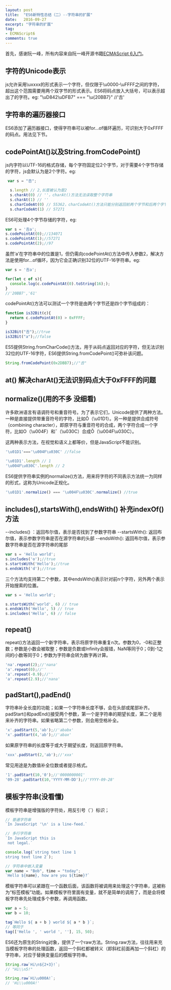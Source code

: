 ```yaml
---
layout: post
title:  "ES6新特性总结（二）--字符串的扩展"
date:   2016-09-27
excerpt: "字符串的扩展"
tag:
- ECMAScript6
comments: true
---
```


首先，感谢阮一峰，所有内容来自阮一峰开源书籍[ECMAScript 6入门](http://es6.ruanyifeng.com/#README)。

## 字符的Unicode表示

 js允许采用\uxxxx的形式表示一个字符，但仅限于\u0000-\uFFFF之间的字符，超出这个范围需要用两个双字节的形式表示。ES6将码点放入大括号，可以表示超出了的字符。eg:
 "\uD842\uDFB7" === "\u{20BB7}" //'𠮷'

## 字符串的遍历器接口

ES6添加了遍历器接口，使得字符串可以被for...of循环遍历，可识别大于0xFFFF的码点。用法见下节。

##  codePointAt()以及String.fromCodePoint()

 js内字符以UTF-16的格式存储，每个字符固定位2个字节，对于需要4个字节存储的字符，js会默认为是2个字符。eg:

```js
 var s = "𠮷";

  s.length // 2,长度被认为是2
  s.charAt(0) // ''，charAt()方法无法读取整个字符串
  s.charAt(1) // ''
  s.charCodeAt(0) // 55362，charCodeAt()方法只能分别返回前两个字节和后两个字节的十进制码点值，toString(16)可转为16进制
  s.charCodeAt(1) // 57271
```

ES6可处理4个字节存储的字符，eg:

```js
var s = '𠮷a';
s.codePointAt(0);//134071
s.codePointAt(1);//57271
s.codePointAt(2);//97
```

虽然‘a’在字符串中的位置是1，但仍需向codePointAt()方法中传入参数2，解决方法是使用for...of循环，因为它会正确识别32位的UTF-16字符串。eg:

```js
var s = '𠮷a';

for(let c of s){
  console.log(c.codePointAt(0).toString(16););
}
//'20BB7','61'
```

codePointAt()方法可以测试一个字符是由两个字节还是四个字节组成的：

```js
function is32Bit(c){
  return c.codePointAt(0) > 0xFFFF;
}

is32Bit("𠮷");//true
is32Bit("a");//false
```

ES5提供String.fromCharCode()方法，用于从码点返回对应的字符，但无法识别32位的UTF-16字符，ES6提供String.fromCodePoint()可弥补该问题。

```js
String.fromCodePoint(0x2DBB7);//"𠮷"
```

## at() 解决charAt()无法识别码点大于0xFFFF的问题

## normalize()(用的不多 没细看)

许多欧洲语言有语调符号和重音符号。为了表示它们，Unicode提供了两种方法。一种是直接提供带重音符号的字符，比如Ǒ（\u01D1）。另一种是提供合成符号（combining character），即原字符与重音符号的合成，两个字符合成一个字符，比如O（\u004F）和ˇ（\u030C）合成Ǒ（\u004F\u030C）。

这两种表示方法，在视觉和语义上都等价，但是JavaScript不能识别。

```js
'\u01D1'==='\u004F\u030C' //false

'\u01D1'.length // 1
'\u004F\u030C'.length // 2
```

ES6提供字符串实例的normalize()方法，用来将字符的不同表示方法统一为同样的形式，这称为Unicode正规化。

```js
'\u01D1'.normalize() === '\u004F\u030C'.normalize() //true
```

## includes(),startsWith(),endsWith() 补充indexOf()方法

--includes() ：返回布尔值，表示是否找到了参数字符串
--startsWith(): 返回布尔值，表示参数字符串是否在源字符串的头部
--endsWith(): 返回布尔值，表示参数字符串是否在源字符串的尾部

```js
var s = 'Hello world';
s.includes('o');//true
s.startsWith('Hello');//true
s.endsWith('d');//true
```

三个方法均支持第二个参数，其中endsWith()表示针对前n个字符，另外两个表示开始搜索的位置。

```js
var s = 'Hello world';

s.startsWith('world', 6) // true
s.endsWith('Hello', 5) // true
s.includes('Hello', 6) // false
```

## repeat()

repeat()方法返回一个新字符串，表示将原字符串重复n次。参数为0，-0和正整数；参数是小数会被取整；参数是负数或Infinity会报错，NaN等同于0；0到-1之间的小数等同于0；参数为字符串会转为数字再计算。

```js
'na'.repeat(2);//'nana'
'a'.repeat(0);//''
'a'.repeat(-0.9);//''
'a'.repeat(2.9);//'nana'
```

## padStart(),padEnd()

字符串补全长度的功能；如果一个字符串长度不够，会在头部或尾部补齐。padStart()和padEnd()接受两个参数，第一个是字符串的期望长度，第二个是用来补齐的字符串。如果省略第二个参数，则会用空格补全。

```js
'x'.padStart(5,'ab');//'ababx'
'x'.padStart(4,'ab');//'abax'
```

如果原字符串的长度等于或大于期望长度，则返回原字符串。

```js
'xxx'.padStart(2,'ab');//'xxx'
```

常见用途是为数值补全位数或者提示格式。

```js
'1'.padStart(10,'0');//'0000000001'
'09-28'.padStart(10,'YYYY-MM-DD');//'YYYY-09-28'
```

##  模板字符串(没看懂)

模板字符串是增强版的字符处，用反引号（`）标识；

```js
// 普通字符串
`In JavaScript '\n' is a line-feed.`

// 多行字符串
`In JavaScript this is
 not legal.`

console.log(`string text line 1
string text line 2`);

// 字符串中嵌入变量
var name = "Bob", time = "today";
`Hello ${name}, how are you ${time}?`
```

模板字符串可以紧跟在一个函数后面，该函数将被调用来处理这个字符串，这被称为“标签模板”功能。如果模板字符里面有变量，就不是简单的调用了，而是会将模板字符串先处理成多个参数，再调用函数。

```js
var a = 5;
var b = 10;

tag`Hello ${ a + b } world ${ a * b }`;
// 等同于
tag(['Hello ', ' world ', ''], 15, 50);
```

ES6还为原生的String对象，提供了一个raw方法。String.raw方法，往往用来充当模板字符串的处理函数，返回一个斜杠都被转义（即斜杠前面再加一个斜杠）的字符串，对应于替换变量后的模板字符串。

```js
String.raw`Hi\n${2+3}!`;
// "Hi\\n5!"

String.raw`Hi\u000A!`;
// 'Hi\\u000A!'
```



